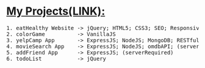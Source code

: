 # [My Projects(LINK):](https://mohibullahkamal.github.io/myProjects/) 

<pre>
1. eatHealthy Website -> jQuery; HTML5; CSS3; SEO; Responsive
2. colorGame          -> VanillaJS
3. yelpCamp App       -> ExpressJS; NodeJS; MongoDB; RESTful; Bootstrap; (serverRequired)
4. movieSearch App    -> ExpressJS; NodeJS; omdbAPI; (serverRequired)
5. addFriend App      -> ExpressJS; (serverRequired)
6. todoList           -> jQuery
</pre>
